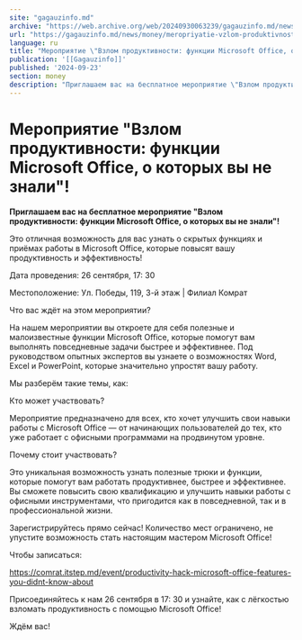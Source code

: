 ```yaml
---
site: "gagauzinfo.md"
archive: "https://web.archive.org/web/20240930063239/gagauzinfo.md/news/money/meropriyatie-vzlom-produktivnosti-funktsii-microsoft-office-o-kotorih-vi-ne-znali"
url: "https://gagauzinfo.md/news/money/meropriyatie-vzlom-produktivnosti-funktsii-microsoft-office-o-kotorih-vi-ne-znali"
language: ru
title: "Мероприятие \"Взлом продуктивности: функции Microsoft Office, о которых вы не знали\"!"
publication: '[[Gagauzinfo]]'
published: '2024-09-23'
section: money
description: "Приглашаем вас на бесплатное мероприятие \"Взлом продуктивности: функции Microsoft Office, о которых вы не знали\"!"
---
```


# Мероприятие "Взлом продуктивности: функции Microsoft Office, о которых вы не знали"!

**Приглашаем вас на бесплатное мероприятие "Взлом продуктивности: функции Microsoft Office, о которых вы не знали"!**

Это отличная возможность для вас узнать о скрытых функциях и приёмах работы в Microsoft Office, которые повысят вашу продуктивность и эффективность!

Дата проведения: 26 сентября, 17: 30

Местоположение: Ул. Победы, 119, 3-й этаж | Филиал Комрат

Что вас ждёт на этом мероприятии?

На нашем мероприятии вы откроете для себя полезные и малоизвестные функции Microsoft Office, которые помогут вам выполнять повседневные задачи быстрее и эффективнее. Под руководством опытных экспертов вы узнаете о возможностях Word, Excel и PowerPoint, которые значительно упростят вашу работу.

Мы разберём такие темы, как:

Кто может участвовать?

Мероприятие предназначено для всех, кто хочет улучшить свои навыки работы с Microsoft Office — от начинающих пользователей до тех, кто уже работает с офисными программами на продвинутом уровне.

Почему стоит участвовать?

Это уникальная возможность узнать полезные трюки и функции, которые помогут вам работать продуктивнее, быстрее и эффективнее. Вы сможете повысить свою квалификацию и улучшить навыки работы с офисными инструментами, что пригодится как в повседневной, так и в профессиональной жизни.

Зарегистрируйтесь прямо сейчас! Количество мест ограничено, не упустите возможность стать настоящим мастером Microsoft Office!

Чтобы записаться:

https://comrat.itstep.md/event/productivity-hack-microsoft-office-features-you-didnt-know-about

Присоединяйтесь к нам 26 сентября в 17: 30 и узнайте, как с лёгкостью взломать продуктивность с помощью Microsoft Office!

Ждём вас!